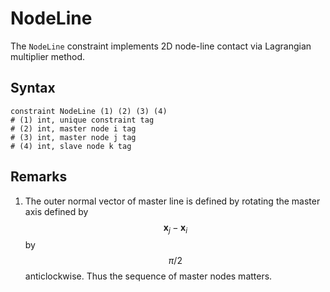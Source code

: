 # NodeLine

The `NodeLine` constraint implements 2D node-line contact via Lagrangian multiplier method.

## Syntax

```
constraint NodeLine (1) (2) (3) (4)
# (1) int, unique constraint tag
# (2) int, master node i tag
# (3) int, master node j tag
# (4) int, slave node k tag
```

## Remarks

1. The outer normal vector of master line is defined by rotating the master axis defined by $$\mathbf{x}_j-\mathbf{x}_i$$ by $$\pi/2$$ anticlockwise. Thus the sequence of master nodes matters.
